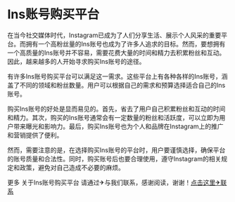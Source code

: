 # Ins账号购买平台

在当今社交媒体时代，Instagram已成为了人们分享生活、展示个人风采的重要平台。而拥有一个高粉丝量的Ins账号也成为了许多人追求的目标。然而，要想拥有一个高质量的Ins账号并不容易，需要花费大量的时间和精力去积累粉丝和互动。因此，越来越多的人开始寻求购买Ins账号的途径。

有许多Ins账号购买平台可以满足这一需求。这些平台上有各种各样的Ins账号，涵盖了不同的领域和粉丝数量。用户可以根据自己的需求和预算选择适合自己的Ins账号。

购买Ins账号的好处是显而易见的。首先，省去了用户自己积累粉丝和互动的时间和精力。其次，购买的Ins账号通常会有一定数量的粉丝和活跃度，可以立即为用户带来曝光和影响力。最后，购买Ins账号也为个人和品牌在Instagram上的推广和营销提供了便利。

然而，需要注意的是，在选择购买Ins账号的平台时，用户要谨慎选择，确保平台的账号质量和合法性。同时，购买账号后也要合理使用，遵守Instagram的相关规定和政策，避免对自己造成不必要的麻烦。

更多 关于Ins账号购买平台 请通过✈与我们联系，感谢阅读，谢谢！[点击这里✈联系](https://t.me/LM999bot)